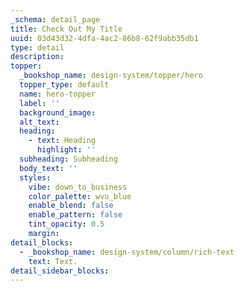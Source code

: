 ```yaml
---
_schema: detail_page
title: Check Out My Title
uuid: 03d43d32-4dfa-4ac2-86b8-62f9abb35db1
type: detail
description:
topper:
  _bookshop_name: design-system/topper/hero
  topper_type: default
  name: hero-topper
  label: ''
  background_image:
  alt_text:
  heading:
    - text: Heading
      highlight: ''
  subheading: Subheading
  body_text: ''
  styles:
    vibe: down_to_business
    color_palette: wvu_blue
    enable_blend: false
    enable_pattern: false
    tint_opacity: 0.5
    margin:
detail_blocks:
  - _bookshop_name: design-system/column/rich-text
    text: Text.
detail_sidebar_blocks:
---
```

